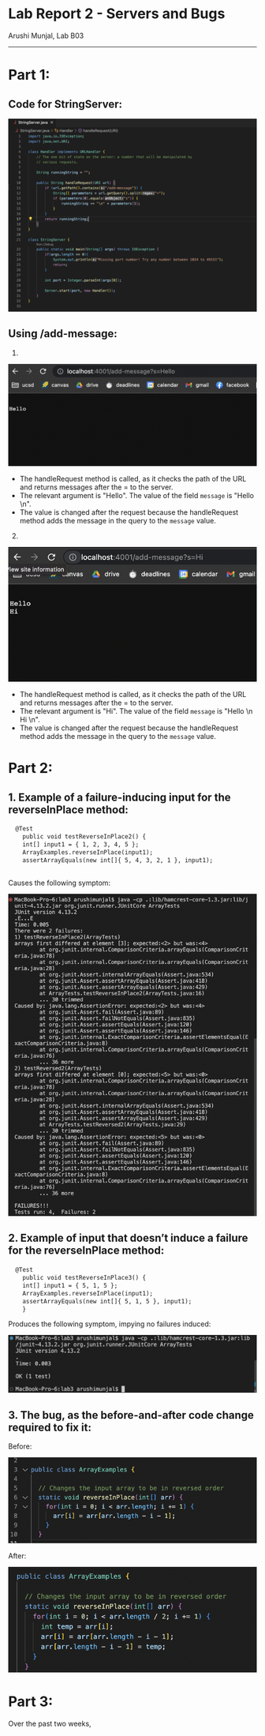 # Lab Report 2 - Servers and Bugs
Arushi Munjal, Lab B03

---

# Part 1:

## Code for StringServer: 

![Image](StringServer.png)

## Using /add-message:

1. 

![Image](serveroutput2.png)

- The handleRequest method is called, as it checks the path of the URL and returns messages after the = to the server.
- The relevant argument is "Hello". The value of the field `message` is "Hello \n".
- The value is changed after the request because the handleRequest method adds the message in the query to the `message` value.


2. 

![Image](serveroutput1.png)

- The handleRequest method is called, as it checks the path of the URL and returns messages after the = to the server.
- The relevant argument is "Hi". The value of the field `message` is "Hello \n Hi \n".
- The value is changed after the request because the handleRequest method adds the message in the query to the `message` value.

# Part 2:

## 1. Example of a failure-inducing input for the reverseInPlace method:

```
  @Test 
	public void testReverseInPlace2() {
    int[] input1 = { 1, 2, 3, 4, 5 };
    ArrayExamples.reverseInPlace(input1);
    assertArrayEquals(new int[]{ 5, 4, 3, 2, 1 }, input1);
    
```

Causes the following symptom:

![Image](output1.png)


## 2. Example of input that doesn’t induce a failure for the reverseInPlace method:

```
  @Test 
	public void testReverseInPlace3() {
    int[] input1 = { 5, 1, 5 };
    ArrayExamples.reverseInPlace(input1);
    assertArrayEquals(new int[]{ 5, 1, 5 }, input1);
	}

```
Produces the following symptom, impying no failures induced:

![Image](output2.png)


## 3. The bug, as the before-and-after code change required to fix it:

Before:

![Image](badcode.png)

After:

![Image](goodcode.png)



# Part 3:

Over the past two weeks, 



